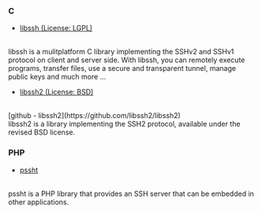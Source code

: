 ### C

- [libssh (License: LGPL)](https://www.libssh.org/features/)
<br>
libssh is a mulitplatform C library implementing the SSHv2 and SSHv1 protocol on client and server side. With libssh, you can remotely execute programs, transfer files, use a secure and transparent tunnel, manage public keys and much more ...


- [libssh2 (License: BSD)](https://www.libssh2.org/)
<br>
[github - libssh2](https://github.com/libssh2/libssh2)
<br>
libssh2 is a library implementing the SSH2 protocol, available under the revised BSD license.


### PHP

- [pssht](https://github.com/fpoirotte/pssht)
<br>
pssht is a PHP library that provides an SSH server that can be embedded in other applications.

